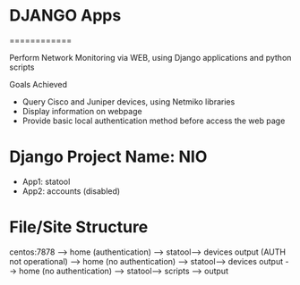 # DJANGO Apps
============

Perform Network Monitoring via WEB, using Django applications and python scripts 

Goals Achieved
- Query Cisco and Juniper devices, using Netmiko libraries
- Display information on webpage
- Provide basic local authentication method before access the web page


Django Project Name:  NIO
====================
- App1:     statool
- App2:     accounts (disabled)


File/Site Structure
===================
centos:7878 --> home (authentication) --> statool--> devices output (AUTH not operational)
            --> home (no authentication) --> statool--> devices output
            --> home (no authentication) --> statool--> scripts --> output
            
